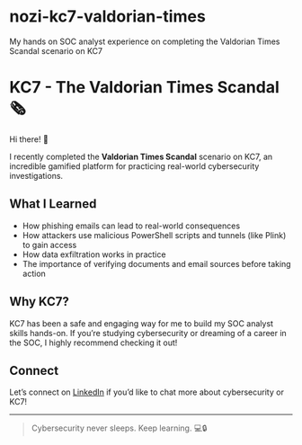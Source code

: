 # nozi-kc7-valdorian-times
My hands on SOC analyst experience on completing the Valdorian Times Scandal scenario on KC7
# KC7 - The Valdorian Times Scandal 🗞️

Hi there! 👋

I recently completed the **Valdorian Times Scandal** scenario on KC7, an incredible gamified platform for practicing real-world cybersecurity investigations.

## What I Learned

- How phishing emails can lead to real-world consequences
- How attackers use malicious PowerShell scripts and tunnels (like Plink) to gain access
- How data exfiltration works in practice
- The importance of verifying documents and email sources before taking action

## Why KC7?

KC7 has been a safe and engaging way for me to build my SOC analyst skills hands-on. If you’re studying cybersecurity or dreaming of a career in the SOC, I highly recommend checking it out!

## Connect

Let’s connect on [LinkedIn](www.linkedin.com/in/nozipho-m-984582b1) if you’d like to chat more about cybersecurity or KC7!

---

> Cybersecurity never sleeps. Keep learning. 💻🔒
